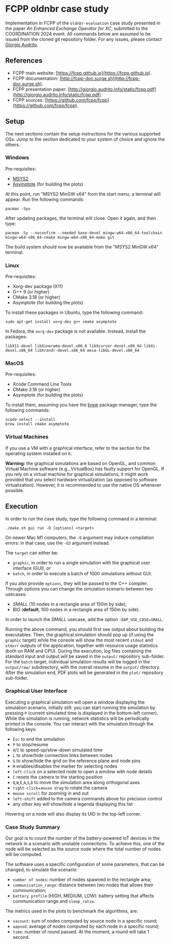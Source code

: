 # FCPP oldnbr case study

Implementation in FCPP of the `oldnbr-evaluation` case study presented in the paper *An Enhanced Exchange Operator for XC*, submitted to the COORDINATION 2024 event.
All commands below are assumed to be issued from the cloned git repository folder. For any issues, please contact [Giorgio Audrito](mailto:giorgio.audrito@unito.it).

## References

- FCPP main website: [https://fcpp.github.io](https://fcpp.github.io).
- FCPP documentation: [http://fcpp-doc.surge.sh](http://fcpp-doc.surge.sh).
- FCPP presentation paper: [http://giorgio.audrito.info/static/fcpp.pdf](http://giorgio.audrito.info/static/fcpp.pdf).
- FCPP sources: [https://github.com/fcpp/fcpp](https://github.com/fcpp/fcpp).


## Setup

The next sections contain the setup instructions for the various supported OSs. Jump to the section dedicated to your system of choice and ignore the others.

### Windows

Pre-requisites:
- [MSYS2](https://www.msys2.org)
- [Asymptote](http://asymptote.sourceforge.io) (for building the plots)

At this point, run "MSYS2 MinGW x64" from the start menu; a terminal will appear. Run the following commands:
```
pacman -Syu
```
After updating packages, the terminal will close. Open it again, and then type:
```
pacman -Sy --noconfirm --needed base-devel mingw-w64-x86_64-toolchain mingw-w64-x86_64-cmake mingw-w64-x86_64-make git
```
The build system should now be available from the "MSYS2 MinGW x64" terminal.

### Linux

Pre-requisites:
- Xorg-dev package (X11)
- G++ 9 (or higher)
- CMake 3.18 (or higher)
- Asymptote (for building the plots)

To install these packages in Ubuntu, type the following command:
```
sudo apt-get install xorg-dev g++ cmake asymptote
```
In Fedora, the `xorg-dev` package is not available. Instead, install the packages:
```
libX11-devel libXinerama-devel.x86_6 libXcursor-devel.x86_64 libXi-devel.x86_64 libXrandr-devel.x86_64 mesa-libGL-devel.x86_64
```

### MacOS

Pre-requisites:
- Xcode Command Line Tools
- CMake 3.18 (or higher)
- Asymptote (for building the plots)

To install them, assuming you have the [brew](https://brew.sh) package manager, type the following commands:
```
xcode-select --install
brew install cmake asymptote
```

### Virtual Machines

If you use a VM with a graphical interface, refer to the section for the operating system installed on it.

**Warning:** the graphical simulations are based on OpenGL, and common Virtual Machine software (e.g., VirtualBox) has faulty support for OpenGL. If you rely on a virtual machine for graphical simulations, it might work provided that you select hardware virtualization (as opposed to software virtualization). However, it is recommended to use the native OS whenever possible.


## Execution

In order to run the case study, type the following command in a terminal:
```
./make.sh gui run -O [options] <target>
```
On newer Mac M1 computers, the `-O` argument may induce compilation errors: in that case, use the `-O3` argument instead.

The `target` can either be:
- `graphic`, in order to run a single simulation with the graphical user interface (GUI), or
- `batch`, in order to execute a batch of 1000 simulations without GUI.

If you also provide `options`, they will be passed to the C++ compiler. Through options you can change the simulation scenario between two usecases:
- *SMALL* (10 nodes in a rectangle area of 150m by side);
- *BIG* (**default**, 100 nodes in a rectangle area of 150m by side). 

In order to launch the *SMALL* usecase, add the option `-DAP_USE_CASE=SMALL`.

Running the above command, you should first see output about building the executables. Then, the graphical simulation should pop up (if using the `graphic` target) while the console will show the most recent `stdout` and `stderr` outputs of the application, together with resource usage statistics (both on RAM and CPU).  During the execution, log files containing the standard input and output will be saved in the `output/` repository sub-folder. For the `batch` target, individual simulation results will be logged in the `output/raw/` subdirectory, with the overall resume in the `output/` directory. After the simulation end, PDF plots will be generated in the `plot/` repository sub-folder.

### Graphical User Interface

Executing a graphical simulation will open a window displaying the simulation scenario, initially still: you can start running the simulation by pressing `P` (current simulated time is displayed in the bottom-left corner). While the simulation is running, network statistics will be periodically printed in the console. You can interact with the simulation through the following keys:

- `Esc` to end the simulation
- `P` to stop/resume
- `O`/`I` to speed-up/slow-down simulated time
- `L` to show/hide connection links between nodes
- `G` to show/hide the grid on the reference plane and node pins
- `M` enables/disables the marker for selecting nodes
- `left-click` on a selected node to open a window with node details
- `C` resets the camera to the starting position
- `Q`,`W`,`E`,`A`,`S`,`D` to move the simulation area along orthogonal axes
- `right-click`+`mouse drag` to rotate the camera
- `mouse scroll` for zooming in and out
- `left-shift` added to the camera commands above for precision control
- any other key will show/hide a legenda displaying this list

Hovering on a node will also display its UID in the top-left corner.

### Case Study Summary

Our goal is to count the number of the battery-powered IoT devices in the network in a scenario
with unstable connections. To achieve this, one of the node will be selected as the
source node where the total number of nodes will be computed.

The software uses a specific configuration of some parameters, that can be changed, to simulate the scenario:
- `number of nodes`: number of nodes spawned in the rectangle area;
- `communication_range`: distance between two nodes that allows their communication;
- `battery profile` (HIGH, MEDIUM, LOW): battery setting that affects communication range and `sleep_ratio`.

The metrics used in the plots to benchmark the algorithms, are:
- `sacount`: sum of nodes computed by source node in a specific round;
- `aapnod`: average of nodes computed by each node in a specific round;
- `time`: number of round passed. At the moment, a round will take 1 second.
